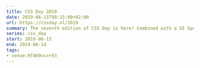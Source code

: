 ```yaml
---
title: CSS Day 2019
date: 2019-06-15T08:15:00+02:00
url: https://cssday.nl/2019
summary: The seventh edition of CSS Day is here! Combined with a UI Special on Thursday, it promises to be even more fun than the sixth edition!
series: css_day
start: 2019-06-13
end: 2019-06-14
tags:
- venue:9f469vcx+53
---
```

